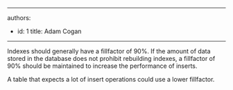 

---
authors:
  - id: 1
    title: Adam Cogan
---




<span class='intro'> <p class="ssw15-rteElement-P">​​​Indexes should generally have a fillfactor of 90%. If the amount of data stored in the database does not prohibit rebuilding indexes, a fillfactor of 90% should be maintained to increase the performance of inserts.​<br></p> </span>

<p class="ssw15-rteElement-P">​A table that expects a lot of insert operations could use a lower fillfactor.​​<br></p>


